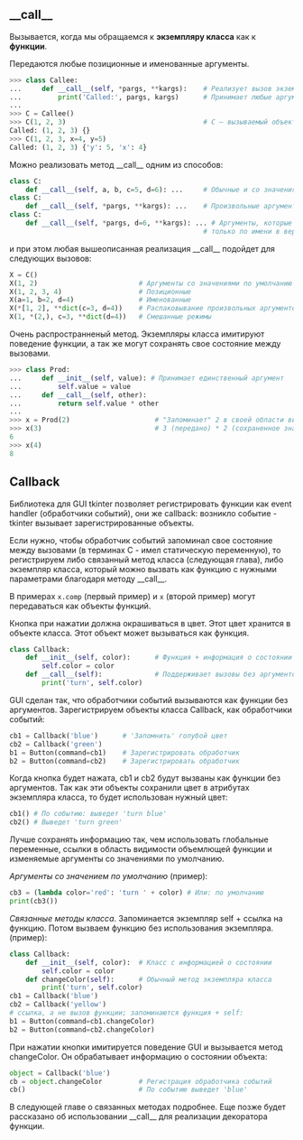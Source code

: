 ## \_\_call\_\_

Вызывается, когда мы обращаемся к **экземпляру класса** как к **функции**.

Передаются любые позиционные и именованные аргументы.

```python
>>> class Callee:
...     def __call__(self, *pargs, **kargs):    # Реализует вызов экземпляра
...         print('Called:', pargs, kargs)      # Принимает любые аргументы
...
>>> C = Callee()
>>> C(1, 2, 3)                                  # C – вызываемый объект
Called: (1, 2, 3) {}
>>> C(1, 2, 3, x=4, y=5)
Called: (1, 2, 3) {'y': 5, 'x': 4}
```

Можно реализовать метод \_\_call\_\_ одним из способов:
```python
class C:
    def __call__(self, a, b, c=5, d=6): ...     # Обычные и со значениями по умолчанию
class C:
    def __call__(self, *pargs, **kargs): ...    # Произвольные аргументы
class C:
    def __call__(self, *pargs, d=6, **kargs): ... # Аргументы, которые могут передаваться 
                                                # только по имени в версии 3.0
```
и при этом любая вышеописанная реализация \_\_call\_\_ подойдет для следующих вызовов:
```python
X = C()
X(1, 2)                         # Аргументы со значениями по умолчанию опущены
X(1, 2, 3, 4)                   # Позиционные
X(a=1, b=2, d=4)                # Именованные
X(*[1, 2], **dict(c=3, d=4))    # Распаковывание произвольных аргументов
X(1, *(2,), c=3, **dict(d=4))   # Смешанные режимы
```

Очень распространненый метод. Экземпляры класса имитируют поведение функции, а так же могут сохранять свое состояние между вызовами.

```python
>>> class Prod:
...     def __init__(self, value): # Принимает единственный аргумент
...         self.value = value
...     def __call__(self, other):
...         return self.value * other
...
>>> x = Prod(2)                     # "Запоминает" 2 в своей области видимости
>>> x(3)                            # 3 (передано) * 2 (сохраненное значение)
6
>>> x(4)
8
```

## Callback

Библиотека для GUI tkinter позволяет регистрировать функции как event handler (обработчики событий), они же callback: возникло событие - tkinter вызывает зарегистрированные объекты.

Если нужно, чтобы обработчик событий запоминал свое состояние между вызовами (в терминах С - имел статическую переменную), то регистрируем либо связанный метод класса (следующая глава), либо экземпляр класса, который можно вызвать как функцию с нужными параметрами благодаря методу \_\_call\_\_.

В примерах `x.comp` (первый пример) и `x` (второй пример) могут передаваться как объекты функций.

Кнопка при нажатии должна окрашиваться в цвет. Этот цвет хранится в объекте класса. Этот объект может вызываться как функция.

```python
class Callback:
    def __init__(self, color):      # Функция + информация о состоянии
        self.color = color
    def __call__(self):             # Поддерживает вызовы без аргументов
        print('turn', self.color)
```

GUI сделан так, что обработчики событий вызываются как функции без аргументов. Зарегистрируем объекты класса Callback, как обработчики событий:

```python
cb1 = Callback('blue')      # 'Запомнить' голубой цвет
cb2 = Callback('green')
b1 = Button(command=cb1)    # Зарегистрировать обработчик
b2 = Button(command=cb2)    # Зарегистрировать обработчик
```
Когда кнопка будет нажата, cb1 и cb2 будут вызваны как функции без аргументов. Так как эти объекты сохранили цвет в атрибутах экземпляра класса, то будет использован нужный цвет:
```python
cb1() # По событию: выведет 'turn blue'
cb2() # Выведет 'turn green'
```
Лучше сохранять информацию так, чем использовать глобальные переменные, ссылки в область видимости объемлющей функции и изменяемые аргументы со значениями по умолчанию.

_Аргументы со значением по умолчанию_ (пример):
```python
cb3 = (lambda color='red': 'turn ' + color) # Или: по умолчанию
print(cb3())
```

_Связанные методы класса_. Запоминается экземпляр self + ссылка на функцию. Потом вызваем функцию без использования экземпляра. (пример):
```python
class Callback:
    def __init__(self, color):  # Класс с информацией о состоянии
        self.color = color
    def changeColor(self):      # Обычный метод экземпляра класса
        print('turn', self.color)
cb1 = Callback('blue')
cb2 = Callback('yellow')
# ссылка, а не вызов функции; запоминаются функция + self:
b1 = Button(command=cb1.changeColor)
b2 = Button(command=cb2.changeColor)
```
При нажатии кнопки имитируется поведение GUI и вызывается метод changeColor. Он обрабатывает информацию о состоянии объекта:
```python
object = Callback('blue')
cb = object.changeColor         # Регистрация обработчика событий
cb()                            # По событию выведет 'blue'
```
В следующей главе о связанных методах подробнее. Еще позже будет рассказано об использовании \_\_call\_\_ для реализации декоратора функции.




